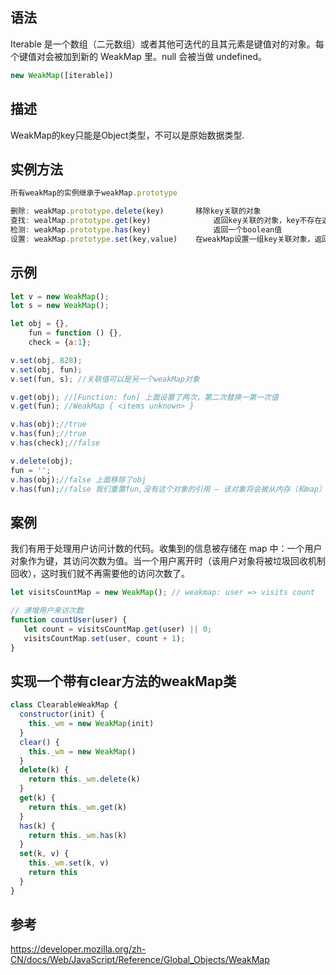 ## 语法

Iterable 是一个数组（二元数组）或者其他可迭代的且其元素是键值对的对象。每个键值对会被加到新的 WeakMap 里。null 会被当做 undefined。

```js
new WeakMap([iterable])
```

## 描述

WeakMap的key只能是Object类型，不可以是原始数据类型.

## 实例方法

```js
所有weakMap的实例继承于weakMap.prototype

删除: weakMap.prototype.delete(key)   	移除key关联的对象
查找: wealMap.prototype.get(key)				返回key关联的对象，key不存在返回undefined
检测: weakMap.prototype.has(key)				返回一个boolean值
设置: weakMap.prototype.set(key,value)	在weakMap设置一组key关联对象，返回weakMap对象
```

## 示例

```js
let v = new WeakMap();
let s = new WeakMap();

let obj = {},
    fun = function () {},
    check = {a:1};

v.set(obj, 828);
v.set(obj, fun);
v.set(fun, s); //关联值可以是另一个weakMap对象

v.get(obj); //[Function: fun] 上面设置了两次，第二次替换一第一次值
v.get(fun); //WeakMap { <items unknown> }

v.has(obj);//true
v.has(fun);//true
v.has(check);//false

v.delete(obj);
fun = '';
v.has(obj);//false 上面移除了obj
v.has(fun);//false 我们重置fun,没有这个对象的引用 — 该对象将会被从内存（和map）中自动清除。
```

## 案例

我们有用于处理用户访问计数的代码。收集到的信息被存储在 map 中：一个用户对象作为键，其访问次数为值。当一个用户离开时（该用户对象将被垃圾回收机制回收），这时我们就不再需要他的访问次数了。

```js
let visitsCountMap = new WeakMap(); // weakmap: user => visits count

// 递增用户来访次数
function countUser(user) {
   let count = visitsCountMap.get(user) || 0;
   visitsCountMap.set(user, count + 1);
}
```

## 实现一个带有clear方法的weakMap类

```js
class ClearableWeakMap {
  constructor(init) {
    this._wm = new WeakMap(init)
  }
  clear() {
    this._wm = new WeakMap()
  }
  delete(k) {
    return this._wm.delete(k)
  }
  get(k) {
    return this._wm.get(k)
  }
  has(k) {
    return this._wm.has(k)
  }
  set(k, v) {
    this._wm.set(k, v)
    return this
  }
}
```

## 参考

<https://developer.mozilla.org/zh-CN/docs/Web/JavaScript/Reference/Global_Objects/WeakMap>